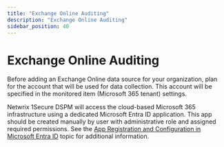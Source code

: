 ```yaml
---
title: "Exchange Online Auditing"
description: "Exchange Online Auditing"
sidebar_position: 40
---
```


# Exchange Online Auditing

Before adding an Exchange Online data source for your organization, plan for the account that will
be used for data collection. This account will be specified in the monitored item (Microsoft 365
tenant) settings.

Netwrix 1Secure DSPM will access the cloud-based Microsoft 365 infrastructure using a dedicated Microsoft
Entra ID application. This app should be created manually by user with
administrative role and assigned required permissions. See the
[App Registration and Configuration in Microsoft Entra ID](/docs/1secure/configuration/registerconfig/registerconfig.md)
topic for additional information.
